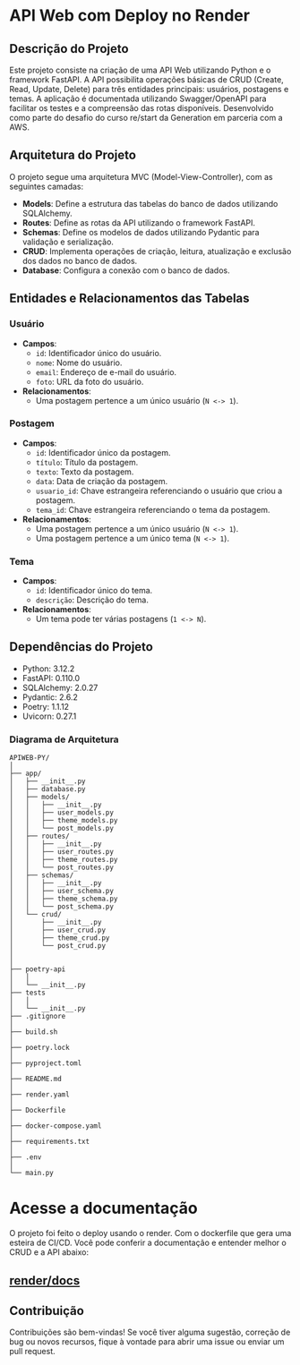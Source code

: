 # API Web com Deploy no Render

## Descrição do Projeto

Este projeto consiste na criação de uma API Web utilizando Python e o framework FastAPI. A API possibilita operações básicas de CRUD (Create, Read, Update, Delete) para três entidades principais: usuários, postagens e temas. A aplicação é documentada utilizando Swagger/OpenAPI para facilitar os testes e a compreensão das rotas disponíveis. Desenvolvido como parte do desafio do curso re/start da Generation em parceria com a AWS.

## Arquitetura do Projeto

O projeto segue uma arquitetura MVC (Model-View-Controller), com as seguintes camadas:

- **Models**: Define a estrutura das tabelas do banco de dados utilizando SQLAlchemy.
- **Routes**: Define as rotas da API utilizando o framework FastAPI.
- **Schemas**: Define os modelos de dados utilizando Pydantic para validação e serialização.
- **CRUD**: Implementa operações de criação, leitura, atualização e exclusão dos dados no banco de dados.
- **Database**: Configura a conexão com o banco de dados.

## Entidades e Relacionamentos das Tabelas

### Usuário
- **Campos**:
  - `id`: Identificador único do usuário.
  - `nome`: Nome do usuário.
  - `email`: Endereço de e-mail do usuário.
  - `foto`: URL da foto do usuário.
- **Relacionamentos**:
  - Uma postagem pertence a um único usuário (`N <-> 1`).

### Postagem
- **Campos**:
  - `id`: Identificador único da postagem.
  - `título`: Título da postagem.
  - `texto`: Texto da postagem.
  - `data`: Data de criação da postagem.
  - `usuario_id`: Chave estrangeira referenciando o usuário que criou a postagem.
  - `tema_id`: Chave estrangeira referenciando o tema da postagem.
- **Relacionamentos**:
  - Uma postagem pertence a um único usuário (`N <-> 1`).
  - Uma postagem pertence a um único tema (`N <-> 1`).

### Tema
- **Campos**:
  - `id`: Identificador único do tema.
  - `descrição`: Descrição do tema.
- **Relacionamentos**:
  - Um tema pode ter várias postagens (`1 <-> N`).

  
## Dependências do Projeto

- Python: 3.12.2
- FastAPI: 0.110.0
- SQLAlchemy: 2.0.27
- Pydantic: 2.6.2
- Poetry: 1.1.12
- Uvicorn: 0.27.1



### Diagrama de Arquitetura

```
APIWEB-PY/
│
├── app/
│   ├── __init__.py
│   ├── database.py
│   ├── models/
│   │   ├── __init__.py
│   │   ├── user_models.py
│   │   ├── theme_models.py
│   │   └── post_models.py
│   ├── routes/
│   │   ├── __init__.py
│   │   ├── user_routes.py
│   │   ├── theme_routes.py
│   │   └── post_routes.py
│   ├── schemas/
│   │   ├── __init__.py
│   │   ├── user_schema.py
│   │   ├── theme_schema.py
│   │   └── post_schema.py
│   └── crud/
│       ├── __init__.py
│       ├── user_crud.py
│       ├── theme_crud.py
│       └── post_crud.py
│
│
├── poetry-api
│   │
│   └── __init__.py
├── tests
│   │
│   └── __init__.py
├── .gitignore
│
├── build.sh
│
├── poetry.lock
│
├── pyproject.toml
│
├── README.md
│
├── render.yaml
│
├── Dockerfile
│
├── docker-compose.yaml
│
├── requirements.txt
│
├── .env
│
└── main.py
```

# Acesse a documentação 

O projeto foi feito o deploy usando o render. Com o dockerfile que gera uma esteira de CI/CD. Você pode conferir a documentação e entender melhor o CRUD e a API abaixo:

## [render/docs](https://web-apigen.onrender.com/docs)

 
## Contribuição

Contribuições são bem-vindas! Se você tiver alguma sugestão, correção de bug ou novos recursos, fique à vontade para abrir uma issue ou enviar um pull request.
